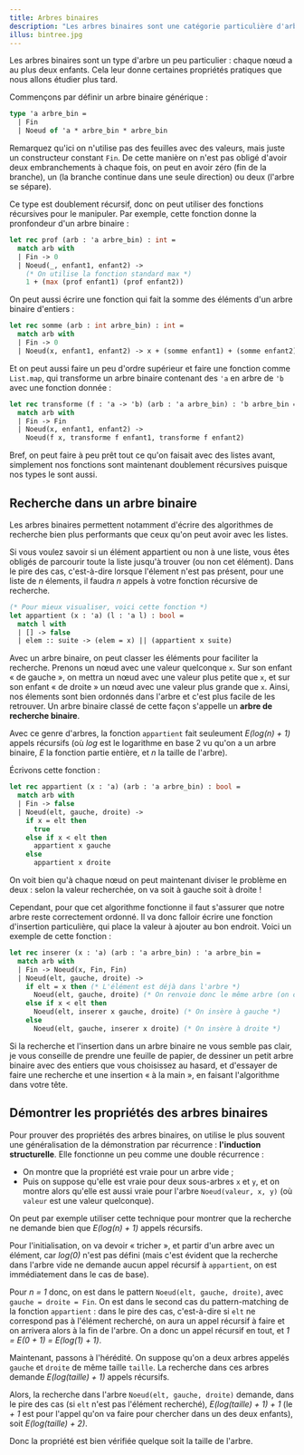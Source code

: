 ```yaml
---
title: Arbres binaires
description: "Les arbres binaires sont une catégorie particulière d'arbre qui permettent l'implémentation de certains algorithmes particuliers."
illus: bintree.jpg
---
```


Les arbres binaires sont un type d'arbre un peu particulier : chaque nœud a au plus deux enfants.
Cela leur donne certaines propriétés pratiques que nous allons étudier plus tard.

Commençons par définir un arbre binaire générique :

```ocaml
type 'a arbre_bin =
  | Fin
  | Noeud of 'a * arbre_bin * arbre_bin
```

Remarquez qu'ici on n'utilise pas des feuilles avec des valeurs, mais juste un
constructeur constant `Fin`. De cette manière on n'est pas obligé d'avoir deux
embranchements à chaque fois, on peut en avoir zéro (fin de la branche), un (la branche continue dans une seule direction)
ou deux (l'arbre se sépare).

Ce type est doublement récursif, donc on peut utiliser des fonctions récursives pour le
manipuler. Par exemple, cette fonction donne la pronfondeur d'un arbre binaire :

```ocaml
let rec prof (arb : 'a arbre_bin) : int =
  match arb with
  | Fin -> 0
  | Noeud(_, enfant1, enfant2) ->
    (* On utilise la fonction standard max *)
    1 + (max (prof enfant1) (prof enfant2))
```

On peut aussi écrire une fonction qui fait la somme des éléments d'un arbre binaire d'entiers :

```ocaml
let rec somme (arb : int arbre_bin) : int =
  match arb with
  | Fin -> 0
  | Noeud(x, enfant1, enfant2) -> x + (somme enfant1) + (somme enfant2)
```

Et on peut aussi faire un peu d'ordre supérieur et faire une fonction comme `List.map`,
qui transforme un arbre binaire contenant des `'a` en arbre de `'b` avec une fonction donnée :

```ocaml
let rec transforme (f : 'a -> 'b) (arb : 'a arbre_bin) : 'b arbre_bin =
  match arb with
  | Fin -> Fin
  | Noeud(x, enfant1, enfant2) ->
    Noeud(f x, transforme f enfant1, transforme f enfant2)
```

Bref, on peut faire à peu prêt tout ce qu'on faisait avec des listes avant,
simplement nos fonctions sont maintenant doublement récursives puisque nos types
le sont aussi.

## Recherche dans un arbre binaire

Les arbres binaires permettent notamment d'écrire des algorithmes de recherche bien plus performants
que ceux qu'on peut avoir avec les listes.

Si vous voulez savoir si un élément appartient ou non à une liste, vous êtes obligés de parcourir
toute la liste jusqu'à trouver (ou non cet élément). Dans le pire des cas, c'est-à-dire lorsque l'élement n'est
pas présent, pour une liste de *n* élements, il faudra *n* appels à votre fonction récursive de recherche.

```ocaml
(* Pour mieux visualiser, voici cette fonction *)
let appartient (x : 'a) (l : 'a l) : bool =
  match l with
  | [] -> false
  | elem :: suite -> (elem = x) || (appartient x suite)
```

Avec un arbre binaire, on peut classer les éléments pour faciliter la recherche.
Prenons un nœud avec une valeur quelconque `x`. Sur son enfant « de gauche », on mettra
un nœud avec une valeur plus petite que `x`, et sur son enfant « de droite » un nœud
avec une valeur plus grande que `x`. Ainsi, nos élements sont bien ordonnés dans
l'arbre et c'est plus facile de les retrouver. Un arbre binaire classé de cette façon
s'appelle un **arbre de recherche binaire**.

Avec ce genre d'arbres, la fonction `appartient` fait seuleument *E(log(n) + 1)* appels récursifs
(où *log* est le logarithme en base 2 vu qu'on a un arbre binaire, *E* la fonction partie entière,
et *n* la taille de l'arbre).

Écrivons cette fonction :

```ocaml
let rec appartient (x : 'a) (arb : 'a arbre_bin) : bool =
  match arb with
  | Fin -> false
  | Noeud(elt, gauche, droite) ->
    if x = elt then
      true
    else if x < elt then
      appartient x gauche
    else
      appartient x droite
```

On voit bien qu'à chaque nœud on peut maintenant diviser le problème en deux : selon
la valeur recherchée, on va soit à gauche soit à droite !

Cependant, pour que cet algorithme fonctionne il faut s'assurer que notre arbre reste
correctement ordonné. Il va donc falloir écrire une fonction d'insertion particulière,
qui place la valeur à ajouter au bon endroit. Voici un exemple de cette fonction :

```ocaml
let rec inserer (x : 'a) (arb : 'a arbre_bin) : 'a arbre_bin =
  match arb with
  | Fin -> Noeud(x, Fin, Fin)
  | Noeud(elt, gauche, droite) ->
    if elt = x then (* L'élément est déjà dans l'arbre *)
      Noeud(elt, gauche, droite) (* On renvoie donc le même arbre (on considère donc que les élements sont uniques) *)
    else if x < elt then
      Noeud(elt, inserer x gauche, droite) (* On insère à gauche *)
    else
      Noeud(elt, gauche, inserer x droite) (* On insère à droite *)
```

Si la recherche et l'insertion dans un arbre binaire ne vous semble pas clair, je vous conseille
de prendre une feuille de papier, de dessiner un petit arbre binaire avec des entiers que vous choisissez
au hasard, et d'essayer de faire une recherche et une insertion « à la main », en faisant l'algorithme dans
votre tête.

## Démontrer les propriétés des arbres binaires

Pour prouver des propriétés des arbres binaires, on utilise le plus souvent
une généralisation de la démonstration par récurrence : **l'induction structurelle**.
Elle fonctionne un peu comme une double récurrence :

- On montre que la propriété est vraie pour un arbre vide ;
- Puis on suppose qu'elle est vraie pour deux sous-arbres `x` et `y`,
  et on montre alors qu'elle est aussi vraie pour l'arbre `Noeud(valeur, x, y)`
  (où `valeur` est une valeur quelconque).

On peut par exemple utiliser cette technique pour montrer que la recherche ne demande bien que
*E(log(n) + 1)* appels récursifs.

Pour l'initialisation, on va devoir « tricher », et partir d'un arbre avec un élément,
car *log(0)* n'est pas défini (mais c'est évident que la recherche dans l'arbre vide ne demande aucun
appel récursif à `appartient`, on est immédiatement dans le cas de base).

Pour *n = 1* donc, on est dans le pattern `Noeud(elt, gauche, droite)`, avec `gauche = droite = Fin`.
On est dans le second cas du pattern-matching de la fonction `appartient` : dans le pire des cas, c'est-à-dire
si `elt` ne correspond pas à l'élément recherché, on aura un appel récursif à faire et on arrivera alors
à la fin de l'arbre. On a donc un appel récursif en tout, et *1 = E(0 + 1) = E(log(1) + 1)*.

Maintenant, passons à l'hérédité. On suppose qu'on a deux arbres appelés `gauche` et `droite` de même taille
`taille`. La recherche dans ces arbres demande *E(log(taille) + 1)* appels récursifs.

Alors, la recherche dans l'arbre `Noeud(elt, gauche, droite)` demande, dans le pire des cas (si `elt` n'est pas l'élément
recherché), *E(log(taille) + 1) + 1* (le *+ 1* est pour l'appel qu'on va faire pour chercher dans un des deux enfants),
soit *E(log(taille) + 2)*.

Donc la propriété est bien vérifiée quelque soit la taille de l'arbre.
